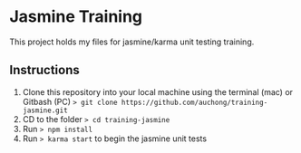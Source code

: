 # Jasmine Training

This project holds my files for jasmine/karma unit testing training.

## Instructions
1. Clone this repository into your local machine using the terminal (mac) or Gitbash (PC) `> git clone https://github.com/auchong/training-jasmine.git`
2. CD to the folder `> cd training-jasmine`
3. Run `> npm install`
4. Run `> karma start` to begin the jasmine unit tests
